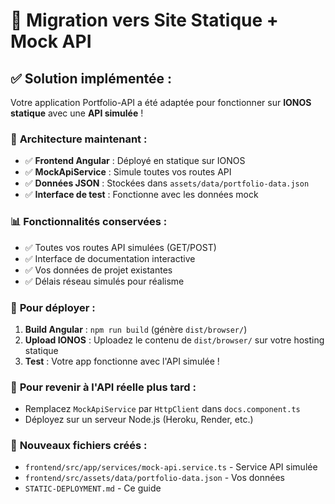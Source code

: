 # 🚀 Migration vers Site Statique + Mock API

## ✅ Solution implémentée :

Votre application Portfolio-API a été adaptée pour fonctionner sur **IONOS statique** avec une **API simulée** !

### 🔧 **Architecture maintenant :**
- ✅ **Frontend Angular** : Déployé en statique sur IONOS
- ✅ **MockApiService** : Simule toutes vos routes API
- ✅ **Données JSON** : Stockées dans `assets/data/portfolio-data.json`
- ✅ **Interface de test** : Fonctionne avec les données mock

### 📊 **Fonctionnalités conservées :**
- ✅ Toutes vos routes API simulées (GET/POST)
- ✅ Interface de documentation interactive
- ✅ Vos données de projet existantes
- ✅ Délais réseau simulés pour réalisme

### 🚀 **Pour déployer :**

1. **Build Angular** : `npm run build` (génère `dist/browser/`)
2. **Upload IONOS** : Uploadez le contenu de `dist/browser/` sur votre hosting statique
3. **Test** : Votre app fonctionne avec l'API simulée !

### 🔄 **Pour revenir à l'API réelle plus tard :**
- Remplacez `MockApiService` par `HttpClient` dans `docs.component.ts`
- Déployez sur un serveur Node.js (Heroku, Render, etc.)

### 📁 **Nouveaux fichiers créés :**
- `frontend/src/app/services/mock-api.service.ts` - Service API simulée
- `frontend/src/assets/data/portfolio-data.json` - Vos données
- `STATIC-DEPLOYMENT.md` - Ce guide

